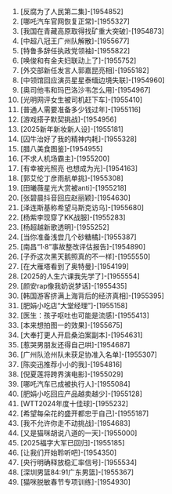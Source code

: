 
1. [反腐为了人民第二集]-[1954852]
1. [哪吒汽车官网恢复正常]-[1955327]
1. [我国在青藏高原取得找矿重大突破]-[1954873]
1. [中超八冠王广州队解散]-[1955677]
1. [特鲁多辞任执政党领袖]-[1955822]
1. [唤俊和有金夫妇联动上了]-[1955752]
1. [外交部新任发言人郭嘉昆亮相]-[1955182]
1. [中领馆回应演员星星泰缅边境失联]-[1954960]
1. [奥司他韦和玛巴洛沙韦怎么用]-[1954967]
1. [光明网评女生被司机赶下车]-[1955410]
1. [普通人需要准备多少钱过年]-[1955116]
1. [游戏搭子默契挑战]-[1954956]
1. [2025新年新妆新人设]-[1955181]
1. [囚牛治好了我的精神内耗]-[1955328]
1. [腊八美食图鉴]-[1954955]
1. [不求人机场霸主]-[1955200]
1. [有幸被光照亮 也想成为光]-[1954163]
1. [郭艾伦丁彦雨航单挑]-[1955308]
1. [田曦薇星光大赏被anti]-[1955218]
1. [张碧晨抖音回应赵丽颖]-[1954630]
1. [泽连斯基称希望马斯克访乌]-[1955680]
1. [杨紫李现穿了KK战服]-[1955283]
1. [杨超越新歌透明]-[1955252]
1. [当你准备浅尝几个砂糖橘]-[1955387]
1. [南昌“1·8”事故整改评估报告]-[1954890]
1. [子乔这次黑天鹅照真的不一样]-[1955550]
1. [在大雁塔看到了奥特曼]-[1954199]
1. [2025的人生六课我先学了]-[1955554]
1. [颜安rap像我奶说梦话]-[1955435]
1. [韩国游客挤满上海背后的经济真相]-[1955395]
1. [肥娟小吃店“大堂经理”]-[1955158]
1. [医生：孩子呕吐也可能是流感]-[1955413]
1. [本来想拍图一的效果]-[1955675]
1. [大奉打更人开启桑泊案副本]-[1954631]
1. [惹哭男朋友还得自己哄]-[1954687]
1. [广州队沧州队未获足协准入名单]-[1955307]
1. [陈奕迅推荐小小的我]-[1954816]
1. [倪夏莲将跨界演电影]-[1955029]
1. [哪吒汽车已成被执行人]-[1955084]
1. [肥娟小吃回应产品越卖越少]-[1955128]
1. [WTT2024年度十佳球]-[1955232]
1. [希望每朵花的盛开都忠于自己]-[1955187]
1. [我不允许你走不动挑战]-[1954683]
1. [又是猫咪胡说八道的一天]-[1955000]
1. [2025福字大军已回归]-[1955185]
1. [让我们开始聆听吧]-[1954350]
1. [央行明确释放稳汇率信号]-[1955534]
1. [深圳男篮84:91广东男篮]-[1955367]
1. [猫咪脱敏春节专项训练]-[1954930]
